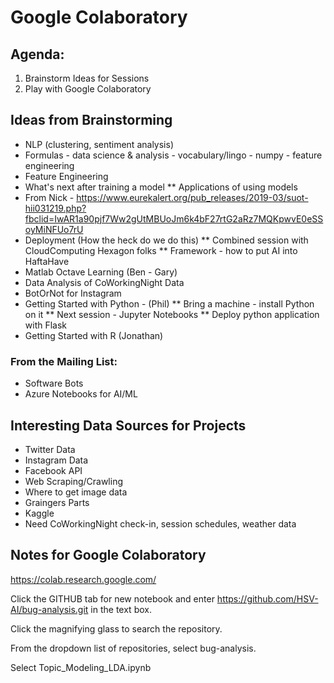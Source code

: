 # Google Colaboratory

## Agenda:
1. Brainstorm Ideas for Sessions
2. Play with Google Colaboratory

## Ideas from Brainstorming
* NLP (clustering, sentiment analysis)
* Formulas - data science & analysis - vocabulary/lingo - numpy - feature engineering
* Feature Engineering
* What's next after training a model
** Applications of using models
* From Nick - https://www.eurekalert.org/pub_releases/2019-03/suot-hii031219.php?fbclid=IwAR1a90pjf7Ww2gUtMBUoJm6k4bF27rtG2aRz7MQKpwvE0eSSoyMiNFUo7rU
* Deployment (How the heck do we do this)
** Combined session with CloudComputing Hexagon folks
** Framework - how to put AI into HaftaHave
* Matlab Octave Learning (Ben - Gary)
* Data Analysis of CoWorkingNight Data
* BotOrNot for Instagram
* Getting Started with Python - (Phil)
** Bring a machine - install Python on it
** Next session - Jupyter Notebooks
** Deploy python application with Flask
* Getting Started with R (Jonathan)
### From the Mailing List:
* Software Bots
* Azure Notebooks for AI/ML

## Interesting Data Sources for Projects
* Twitter Data
* Instagram Data
* Facebook API
* Web Scraping/Crawling
* Where to get image data
* Graingers Parts
* Kaggle
* Need CoWorkingNight check-in, session schedules, weather data


## Notes for Google Colaboratory

https://colab.research.google.com/

Click the GITHUB tab for new notebook and enter https://github.com/HSV-AI/bug-analysis.git in the text box.

Click the magnifying glass to search the repository.

From the dropdown list of repositories, select bug-analysis.

Select Topic_Modeling_LDA.ipynb
